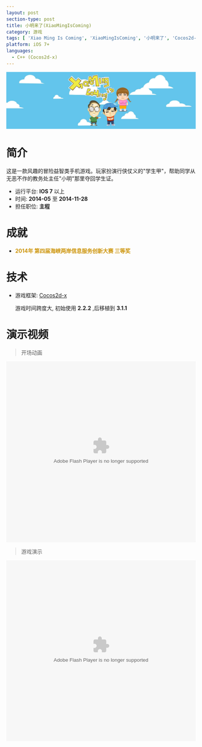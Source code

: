 ```yaml
---
layout: post
section-type: post
title: 小明来了(XiaoMingIsComing)
category: 游戏
tags: [ 'Xiao Ming Is Coming', 'XiaoMingIsComing', '小明来了', 'Cocos2d-x', '手游' ]
platform: iOS 7+
languages:
  - C++ (Cocos2d-x)
---
```


![/img/post/WorksSample-XiaoMingIsComing.jpg](/img/post/WorksSample-XiaoMingIsComing.jpg)

# 简介

这是一款风趣的冒险益智类手机游戏。玩家扮演行侠仗义的"学生甲"，帮助同学从无恶不作的教务处主任"小明"那里夺回学生证。

- 运行平台: **IOS 7** 以上
- 时间: **2014-05** 至 **2014-11-28**
- 担任职位: **主程**

# 成就

- **<span style="color: #CD950C">2014年 第四届海峡两岸信息服务创新大赛 三等奖</span>**

# 技术

- 游戏框架: [Cocos2d-x](http://cn.cocos2d-x.org/)

	游戏时间跨度大, 初始使用 **2.2.2** ,后移植到 **3.1.1**

<!-- more -->

# 演示视频

> 开场动画

<embed src="http://player.youku.com/player.php/sid/XOTM4MTc0MTMy/v.swf" allowFullScreen="true" quality="high" width="100%" height="480" align="middle" allowScriptAccess="always" type="application/x-shockwave-flash"></embed>

> 游戏演示

<embed src="http://player.youku.com/player.php/sid/XOTM5MTMxNzc2/v.swf" allowFullScreen="true" quality="high" width="100%" height="480" align="middle" allowScriptAccess="always" type="application/x-shockwave-flash"></embed>
